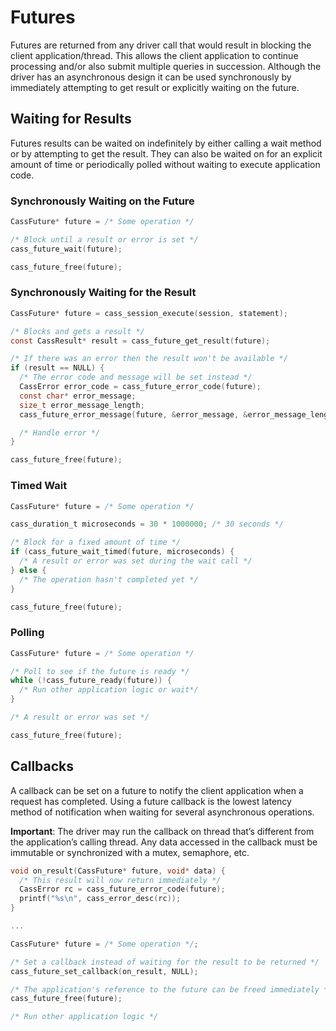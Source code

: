 # Futures

Futures are returned from any driver call that would result in blocking the client application/thread. This allows the client application to continue processing and/or also submit multiple queries in succession. Although the driver has an asynchronous design it can be used synchronously by immediately attempting to get result or explicitly waiting on the future.

## Waiting for Results

Futures results can be waited on indefinitely by either calling a wait method or by attempting to get the result. They can also be waited on for an explicit amount of time or periodically polled without waiting to execute application code.

### Synchronously Waiting on the Future
```c
CassFuture* future = /* Some operation */

/* Block until a result or error is set */
cass_future_wait(future);

cass_future_free(future);
```

### Synchronously Waiting for the Result
```c
CassFuture* future = cass_session_execute(session, statement);

/* Blocks and gets a result */
const CassResult* result = cass_future_get_result(future);

/* If there was an error then the result won't be available */
if (result == NULL) {
  /* The error code and message will be set instead */
  CassError error_code = cass_future_error_code(future);
  const char* error_message;
  size_t error_message_length;
  cass_future_error_message(future, &error_message, &error_message_length);

  /* Handle error */
}

cass_future_free(future);
```

### Timed Wait
```c
CassFuture* future = /* Some operation */

cass_duration_t microseconds = 30 * 1000000; /* 30 seconds */

/* Block for a fixed amount of time */
if (cass_future_wait_timed(future, microseconds) {
  /* A result or error was set during the wait call */
} else {
  /* The operation hasn't completed yet */
}

cass_future_free(future);
```

### Polling

```c
CassFuture* future = /* Some operation */

/* Poll to see if the future is ready */
while (!cass_future_ready(future)) {
  /* Run other application logic or wait*/
}

/* A result or error was set */

cass_future_free(future);
```

## Callbacks

A callback can be set on a future to notify the client application when a request has completed. Using a future callback is the lowest latency method of notification when waiting for several asynchronous operations.

**Important**: The driver may run the callback on thread that’s different from the application’s calling thread. Any data accessed in the callback must be immutable or synchronized with a mutex, semaphore, etc.

```c
void on_result(CassFuture* future, void* data) {
  /* This result will now return immediately */
  CassError rc = cass_future_error_code(future);
  printf("%s\n", cass_error_desc(rc));
}

...

CassFuture* future = /* Some operation */;

/* Set a callback instead of waiting for the result to be returned */
cass_future_set_callback(on_result, NULL);

/* The application's reference to the future can be freed immediately */
cass_future_free(future);

/* Run other application logic */
```

